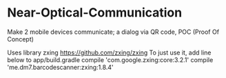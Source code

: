 # Near-Optical-Communication
Make 2 mobile devices communicate; a dialog via QR code, POC (Proof Of Concept)


Uses library zxing
https://github.com/zxing/zxing
To just use it, add line below to app/build.gradle
compile 'com.google.zxing:core:3.2.1'
compile 'me.dm7.barcodescanner:zxing:1.8.4'



